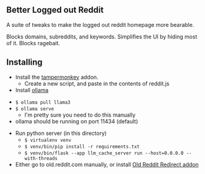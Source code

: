Better Logged out Reddit
------------------------

A suite of tweaks to make the logged out reddit homepage more bearable.

Blocks domains, subreddits, and keywords.  Simplifies the UI by hiding
most of it.  Blocks ragebait.


## Installing

 - Install the [tampermonkey](https://www.tampermonkey.net/) addon.
     + Create a new script, and paste in the contents of reddit.js
 - Install [ollama](https://ollama.com/)
  + `$ ollama pull llama3`
  + `$ ollama serve`
    - I'm pretty sure you need to do this manually
  + ollama should be running on port 11434 (default)
 - Run python server (in this directory)
     + `$ virtualenv venv`
     + `$ venv/bin/pip install -r requirements.txt`
     + `$ venv/bin/flask --app llm_cache_server run --host=0.0.0.0 --with-threads`
 - Either go to old.reddit.com manually, or install
   [Old Reddit Redirect addon](https://github.com/tom-james-watson/old-reddit-redirect)
